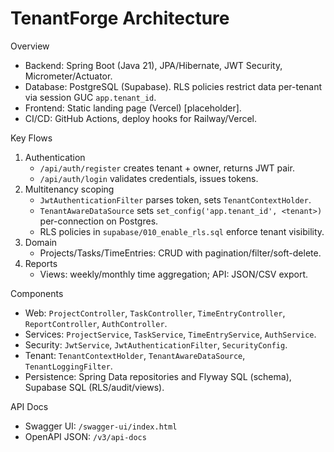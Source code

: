 # TenantForge Architecture

Overview
- Backend: Spring Boot (Java 21), JPA/Hibernate, JWT Security, Micrometer/Actuator.
- Database: PostgreSQL (Supabase). RLS policies restrict data per-tenant via session GUC `app.tenant_id`.
- Frontend: Static landing page (Vercel) [placeholder].
- CI/CD: GitHub Actions, deploy hooks for Railway/Vercel.

Key Flows
1) Authentication
   - `/api/auth/register` creates tenant + owner, returns JWT pair.
   - `/api/auth/login` validates credentials, issues tokens.
2) Multitenancy scoping
   - `JwtAuthenticationFilter` parses token, sets `TenantContextHolder`.
   - `TenantAwareDataSource` sets `set_config('app.tenant_id', <tenant>)` per-connection on Postgres.
   - RLS policies in `supabase/010_enable_rls.sql` enforce tenant visibility.
3) Domain
   - Projects/Tasks/TimeEntries: CRUD with pagination/filter/soft-delete.
4) Reports
   - Views: weekly/monthly time aggregation; API: JSON/CSV export.

Components
- Web: `ProjectController`, `TaskController`, `TimeEntryController`, `ReportController`, `AuthController`.
- Services: `ProjectService`, `TaskService`, `TimeEntryService`, `AuthService`.
- Security: `JwtService`, `JwtAuthenticationFilter`, `SecurityConfig`.
- Tenant: `TenantContextHolder`, `TenantAwareDataSource`, `TenantLoggingFilter`.
- Persistence: Spring Data repositories and Flyway SQL (schema), Supabase SQL (RLS/audit/views).

API Docs
- Swagger UI: `/swagger-ui/index.html`
- OpenAPI JSON: `/v3/api-docs`


